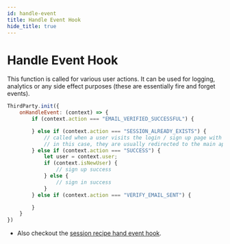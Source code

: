 ```yaml
---
id: handle-event
title: Handle Event Hook
hide_title: true
---
```


# Handle Event Hook

This function is called for various user actions. It can be used for logging, analytics or any side effect purposes (these are essentially fire and forget events).

<!--DOCUSAURUS_CODE_TABS-->
<!--ReactJS-->
```js
ThirdParty.init({
    onHandleEvent: (context) => {
        if (context.action === "EMAIL_VERIFIED_SUCCESSFUL") {

        } else if (context.action === "SESSION_ALREADY_EXISTS") {
            // called when a user visits the login / sign up page with a valid session
            // in this case, they are usually redirected to the main app
        } else if (context.action === "SUCCESS") {
            let user = context.user;
            if (context.isNewUser) {
                // sign up success
            } else {
                // sign in success
            }
        } else if (context.action === "VERIFY_EMAIL_SENT") {

        }
    }
})
```
<!--END_DOCUSAURUS_CODE_TABS-->

- Also checkout the [session recipe hand event hook](/docs/session/advanced-customizations/frontend-hooks/handle-event).
